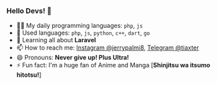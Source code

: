 ### Hello Devs! 👋

- 👨‍💻 My daily programming languages: ```php```, ```js```
- 🚩 Used languages: ```php```, ```js```, ```python```, ```c++```, ```dart```, ```go```
- 🏫 Learning all about **Laravel**
- 📫 How to reach me: [Instagram @jerrypalmi8](https://www.instagram.com/jerrypalmi8/), [Telegram @tiaxter](https://t.me/tiaxter)
- 😄 Pronouns: **Never give up! Plus Ultra!**
- ⚡ Fun fact: I'm a huge fan of Anime and Manga [**Shinjitsu wa itsumo hitotsu!**]
